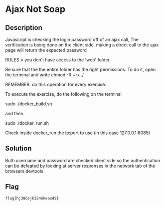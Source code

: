 # Ajax Not Soap

## Description
Javascript is checking the login password off of an ajax call, The verification is being done on the client side.
making a direct call to the ajax page will return the expected password

RULES = you don't have access to the 'web' folder.

Be sure that the the entire folder has the right permissions.
To do it, open the terminal and write
    chmod -R +rx ./

REMEMBER: do this operation for every exercise.

To execute the exercise, do the following on the terminal

  sudo ./docker_build.sh

and then

  sudo ./docker_run.sh

Check inside docker_run the ip:port to use (in this case 127.0.0.1:8085)


## Solution
Both username and password are checked client side so the authentication can
be defeated by looking at server responses in the network tab of the browsers devtools

## Flag
```
flag{hj38dsjk324nkeasd9}
```
